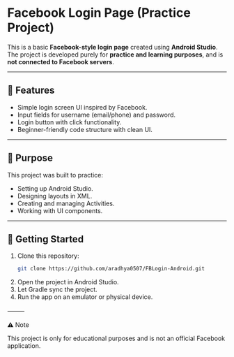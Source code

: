 # Facebook Login Page (Practice Project)

This is a basic **Facebook-style login page** created using **Android Studio**.  
The project is developed purely for **practice and learning purposes**, and is **not connected to Facebook servers**.  

---

## 📱 Features
- Simple login screen UI inspired by Facebook.  
- Input fields for username (email/phone) and password.  
- Login button with click functionality.  
- Beginner-friendly code structure with clean UI.  

---

## 🎯 Purpose
This project was built to practice:
- Setting up Android Studio.  
- Designing layouts in XML.  
- Creating and managing Activities.  
- Working with UI components.  

---

## 🚀 Getting Started
1. Clone this repository:  
   ```bash
   git clone https://github.com/aradhya0507/FBLogin-Android.git

2. Open the project in Android Studio.
3. Let Gradle sync the project.
4. Run the app on an emulator or physical device.

⸻

⚠️ Note

This project is only for educational purposes and is not an official Facebook application.
